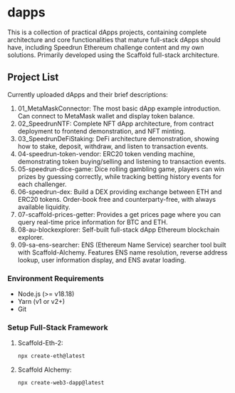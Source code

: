 # dapps

This is a collection of practical dApps projects, containing complete architecture and core functionalities that mature full-stack dApps should have, including Speedrun Ethereum challenge content and my own solutions. Primarily developed using the Scaffold full-stack architecture.

## Project List

Currently uploaded dApps and their brief descriptions:

1. 01_MetaMaskConnector: The most basic dApp example introduction. Can connect to MetaMask wallet and display token balance.
2. 02_SpeedrunNTF: Complete NFT dApp architecture, from contract deployment to frontend demonstration, and NFT minting.
3. 03_SpeedrunDeFiStaking: DeFi architecture demonstration, showing how to stake, deposit, withdraw, and listen to transaction events.
4. 04-speedrun-token-vendor: ERC20 token vending machine, demonstrating token buying/selling and listening to transaction events.
5. 05-speedrun-dice-game: Dice rolling gambling game, players can win prizes by guessing correctly, while tracking betting history events for each challenger.
6. 06-speedrun-dex: Build a DEX providing exchange between ETH and ERC20 tokens. Order-book free and counterparty-free, with always available liquidity.
7. 07-scaffold-prices-getter: Provides a get prices page where you can query real-time price information for BTC and ETH.
8. 08-au-blockexplorer: Self-built full-stack dApp Ethereum blockchain explorer.
9. 09-sa-ens-searcher: ENS (Ethereum Name Service) searcher tool built with Scaffold-Alchemy. Features ENS name resolution, reverse address lookup, user information display, and ENS avatar loading.

### Environment Requirements
- Node.js (>= v18.18)
- Yarn (v1 or v2+)
- Git

### Setup Full-Stack Framework
1. Scaffold-Eth-2:
   ```bash
   npx create-eth@latest
   ```
2. Scaffold Alchemy:
   ```bash
   npx create-web3-dapp@latest
   ```
